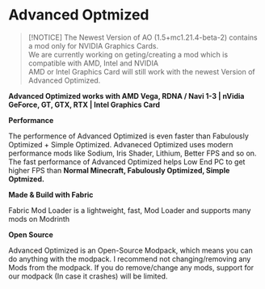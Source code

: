 # Advanced Optmized

> [!NOTICE] 
> The Newest Version of AO (1.5+mc1.21.4-beta-2) contains a mod only for NVIDIA Graphics Cards.    
> We are currently working on geting/creating a mod which is compatible with AMD, Intel and NVIDIA           
> AMD or Intel Graphics Card will still work with the newest Version of Advanced Optimized.          


**Advanced Optimized works with AMD Vega, RDNA / Navi 1-3 | nVidia GeForce, GT, GTX, RTX | Intel Graphics Card**

**Performance**

The performence of Advanced Optimized is even faster than Fabulously Optimized + Simple Optimized. Advaneced Optimized uses modern performance mods like Sodium, Iris Shader, Lithium, Better FPS and so on. The fast performance of Advanced Optimized helps Low End PC to get higher FPS than **Normal Minecraft, Fabulously Optimized, Simple Optmized.**

**Made & Build with Fabric**

Fabric Mod Loader is a lightweight, fast, Mod Loader and supports many mods on Modrinth 

**Open Source**

Advanced Optimized is an Open-Source Modpack, which means you can do anything with the modpack. I recommend not changing/removing any Mods from the modpack. If you do remove/change any mods, support for our modpack (In case it crashes) will be limited.
